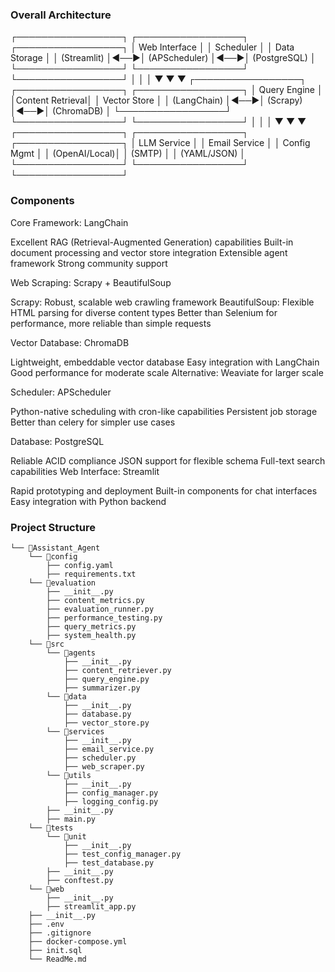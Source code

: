 ### Overall Architecture
┌─────────────────┐    ┌─────────────────┐    ┌─────────────────┐
│   Web Interface │    │   Scheduler     │    │   Data Storage  │
│   (Streamlit)   │◄──►│   (APScheduler) │◄──►│   (PostgreSQL)  │
└─────────────────┘    └─────────────────┘    └─────────────────┘
         │                       │                       │
         ▼                       ▼                       ▼
┌─────────────────┐    ┌─────────────────┐    ┌─────────────────┐
│   Query Engine  │    │Content Retrieval│    │   Vector Store  │
│   (LangChain)   │◄──►│   (Scrapy)      │◄──►│   (ChromaDB)    │
└─────────────────┘    └─────────────────┘    └─────────────────┘
         │                       │                       │
         ▼                       ▼                       ▼
┌─────────────────┐    ┌─────────────────┐    ┌─────────────────┐
│   LLM Service   │    │   Email Service │    │   Config Mgmt   │
│   (OpenAI/Local)│    │   (SMTP)        │    │   (YAML/JSON)   │
└─────────────────┘    └─────────────────┘    └─────────────────┘

### Components
Core Framework: LangChain

Excellent RAG (Retrieval-Augmented Generation) capabilities
Built-in document processing and vector store integration
Extensible agent framework
Strong community support

Web Scraping: Scrapy + BeautifulSoup

Scrapy: Robust, scalable web crawling framework
BeautifulSoup: Flexible HTML parsing for diverse content types
Better than Selenium for performance, more reliable than simple requests

Vector Database: ChromaDB

Lightweight, embeddable vector database
Easy integration with LangChain
Good performance for moderate scale
Alternative: Weaviate for larger scale

Scheduler: APScheduler

Python-native scheduling with cron-like capabilities
Persistent job storage
Better than celery for simpler use cases

Database: PostgreSQL

Reliable ACID compliance
JSON support for flexible schema
Full-text search capabilities
Web Interface: Streamlit

Rapid prototyping and deployment
Built-in components for chat interfaces
Easy integration with Python backend


### Project Structure
```
└── 📁Assistant_Agent
    └── 📁config
        ├── config.yaml
        ├── requirements.txt
    └── 📁evaluation
        ├── __init__.py
        ├── content_metrics.py
        ├── evaluation_runner.py
        ├── performance_testing.py
        ├── query_metrics.py
        ├── system_health.py
    └── 📁src
        └── 📁agents
            ├── __init__.py
            ├── content_retriever.py
            ├── query_engine.py
            ├── summarizer.py
        └── 📁data
            ├── __init__.py
            ├── database.py
            ├── vector_store.py
        └── 📁services
            ├── __init__.py
            ├── email_service.py
            ├── scheduler.py
            ├── web_scraper.py
        └── 📁utils
            ├── __init__.py
            ├── config_manager.py
            ├── logging_config.py
        ├── __init__.py
        ├── main.py
    └── 📁tests
        └── 📁unit
            ├── __init__.py
            ├── test_config_manager.py
            ├── test_database.py
        ├── __init__.py
        ├── conftest.py
    └── 📁web
        ├── __init__.py
        ├── streamlit_app.py
    ├── __init__.py
    ├── .env
    ├── .gitignore
    ├── docker-compose.yml
    ├── init.sql
    └── ReadMe.md
```
